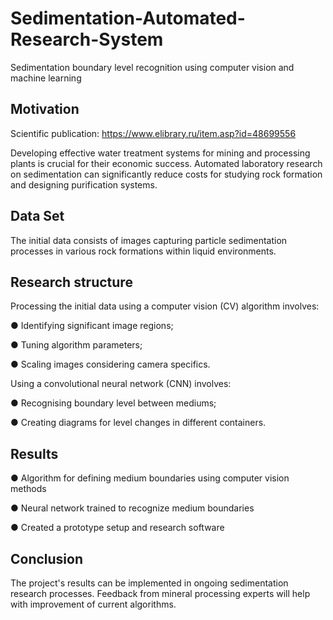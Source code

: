 # Sedimentation-Automated-Research-System
Sedimentation boundary level recognition using computer vision and machine learning


## Motivation
Scientific publication: https://www.elibrary.ru/item.asp?id=48699556

Developing effective water treatment systems for mining and processing plants is crucial for their economic success.
Automated laboratory research on sedimentation can significantly reduce costs for studying rock formation and designing purification systems.


## Data Set
The initial data consists of images capturing particle sedimentation processes in various rock formations within liquid environments.


## Research structure
Processing the initial data using a computer vision (CV) algorithm involves:

● Identifying significant image regions; 

● Tuning algorithm parameters;

● Scaling images considering camera specifics.


Using a convolutional neural network (CNN) involves: 

● Recognising boundary level between mediums; 

● Creating diagrams for level changes in different containers.


## Results
● Algorithm for defining medium boundaries using computer vision methods

● Neural network trained to recognize medium boundaries

● Created a prototype setup and research software


## Conclusion
The project's results can be implemented in ongoing sedimentation research processes. Feedback from mineral processing experts will help with improvement of current algorithms.
